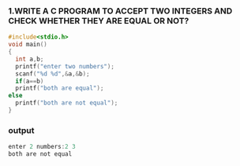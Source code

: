 ### 1.WRITE A C PROGRAM TO ACCEPT TWO INTEGERS AND CHECK WHETHER THEY ARE EQUAL OR NOT?
~~~c
#include<stdio.h>
void main()
{
  int a,b;
  printf("enter two numbers");
  scanf("%d %d",&a,&b);
  if(a==b)
  printf("both are equal");
else
  printf("both are not equal");
}
~~~
### output
~~~c
enter 2 numbers:2 3
both are not equal
~~~

